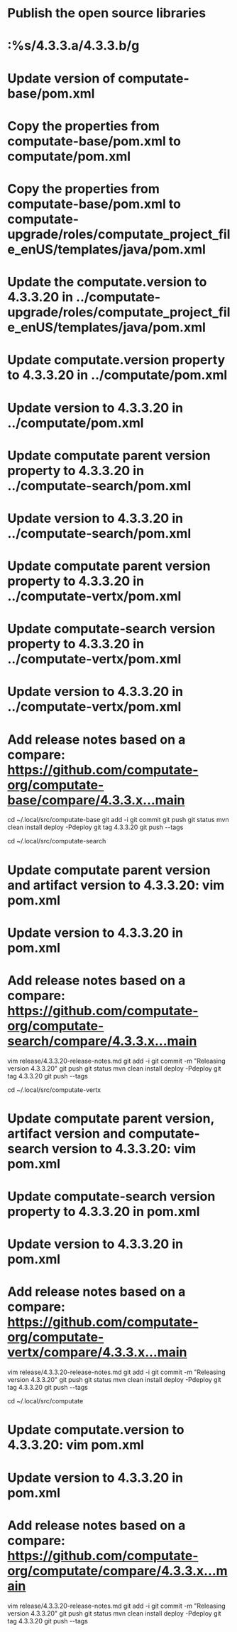 # Publish the open source libraries

# :%s/4.3.3.a/4.3.3.b/g

# Update version of computate-base/pom.xml
# Copy the properties from computate-base/pom.xml to computate/pom.xml
# Copy the properties from computate-base/pom.xml to computate-upgrade/roles/computate_project_file_enUS/templates/java/pom.xml
# Update the computate.version to 4.3.3.20 in ../computate-upgrade/roles/computate_project_file_enUS/templates/java/pom.xml
# Update computate.version property to 4.3.3.20 in ../computate/pom.xml
# Update version to 4.3.3.20 in ../computate/pom.xml
# Update computate parent version property to 4.3.3.20 in ../computate-search/pom.xml
# Update version to 4.3.3.20 in ../computate-search/pom.xml
# Update computate parent version property to 4.3.3.20 in ../computate-vertx/pom.xml
# Update computate-search version property to 4.3.3.20 in ../computate-vertx/pom.xml
# Update version to 4.3.3.20 in ../computate-vertx/pom.xml
# Add release notes based on a compare: https://github.com/computate-org/computate-base/compare/4.3.3.x...main

cd ~/.local/src/computate-base
git add -i
git commit
git push
git status
mvn clean install deploy -Pdeploy
git tag 4.3.3.20
git push --tags

cd ~/.local/src/computate-search
# Update computate parent version and artifact version to 4.3.3.20: vim pom.xml
# Update version to 4.3.3.20 in pom.xml
# Add release notes based on a compare: https://github.com/computate-org/computate-search/compare/4.3.3.x...main
vim release/4.3.3.20-release-notes.md
git add -i
git commit -m "Releasing version 4.3.3.20"
git push
git status
mvn clean install deploy -Pdeploy
git tag 4.3.3.20
git push --tags

cd ~/.local/src/computate-vertx
# Update computate parent version, artifact version and computate-search version to 4.3.3.20: vim pom.xml
# Update computate-search version property to 4.3.3.20 in pom.xml
# Update version to 4.3.3.20 in pom.xml
# Add release notes based on a compare: https://github.com/computate-org/computate-vertx/compare/4.3.3.x...main
vim release/4.3.3.20-release-notes.md
git add -i
git commit -m "Releasing version 4.3.3.20"
git push
git status
mvn clean install deploy -Pdeploy
git tag 4.3.3.20
git push --tags

cd ~/.local/src/computate
# Update computate.version to 4.3.3.20: vim pom.xml
# Update version to 4.3.3.20 in pom.xml
# Add release notes based on a compare: https://github.com/computate-org/computate/compare/4.3.3.x...main
vim release/4.3.3.20-release-notes.md
git add -i
git commit -m "Releasing version 4.3.3.20"
git push
git status
mvn clean install deploy -Pdeploy
git tag 4.3.3.20
git push --tags

